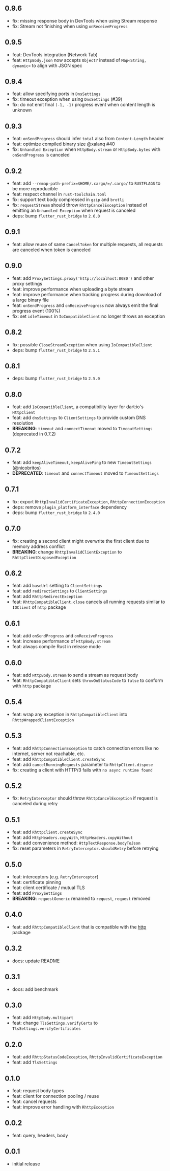 ## 0.9.6

- fix: missing response body in DevTools when using Stream response
- fix: Stream not finishing when using `onReceiveProgress`

## 0.9.5

- feat: DevTools integration (Network Tab)
- feat: `HttpBody.json` now accepts `Object?` instead of `Map<String, dynamic>` to align with JSON spec

## 0.9.4

- feat: allow specifying ports in `DnsSettings`
- fix: timeout exception when using `DnsSettings` (#39)
- fix: do not emit final `(-1, -1)` progress event when content length is unknown

## 0.9.3

- feat: `onSendProgress` should infer `total` also from `Content-Length` header
- feat: optimize compiled binary size @xalanq #40
- fix: `Unhandled Exception` when `HttpBody.stream` or `HttpBody.bytes` with `onSendProgress` is canceled

## 0.9.2

- feat: add `--remap-path-prefix=$HOME/.cargo/=/.cargo/` to `RUSTFLAGS` to be more reproducible
- feat: respect channel in `rust-toolchain.toml`
- fix: support text body compressed in `gzip` and `brotli`
- fix: `requestStream` should throw `RhttpCancelException` instead of emitting an `Unhandled Exception` when request is canceled
- deps: bump `flutter_rust_bridge` to `2.6.0`

## 0.9.1

- feat: allow reuse of same `CancelToken` for multiple requests, all requests are canceled when token is canceled

## 0.9.0

- feat: add `ProxySettings.proxy('http://localhost:8080')` and other proxy settings
- feat: improve performance when uploading a byte stream
- feat: improve performance when tracking progress during download of a large binary file
- feat: `onSendProgress` and `onReceiveProgress` now always emit the final progress event (100%)
- fix: set `idleTimeout` in `IoCompatibleClient` no longer throws an exception

## 0.8.2

- fix: possible `CloseStreamException` when using `IoCompatibleClient`
- deps: bump `flutter_rust_bridge` to `2.5.1`

## 0.8.1

- deps: bump `flutter_rust_bridge` to `2.5.0`

## 0.8.0

- feat: add `IoCompatibleClient`, a compatibility layer for dart:io's `HttpClient`
- feat: add `dnsSettings` to `ClientSettings` to provide custom DNS resolution
- **BREAKING**: `timeout` and `connectTimeout` moved to `TimeoutSettings` (deprecated in 0.7.2)

## 0.7.2

- feat: add `keepAliveTimeout`, `keepAlivePing` to new `TimeoutSettings` (@nicobritos)
- **DEPRECATED**: `timeout` and `connectTimeout` moved to `TimeoutSettings`

## 0.7.1

- fix: export `RhttpInvalidCertificateException`, `RhttpConnectionException`
- deps: remove `plugin_platform_interface` dependency
- deps: bump `flutter_rust_bridge` to `2.4.0`

## 0.7.0

- fix: creating a second client might overwrite the first client due to memory address conflict
- **BREAKING**: change `RhttpInvalidClientException` to `RhttpClientDisposedException`

## 0.6.2

- feat: add `baseUrl` setting to `ClientSettings`
- feat: add `redirectSettings` to `ClientSettings`
- feat: add `RhttpRedirectException`
- feat: `RhttpCompatibleClient.close` cancels all running requests similar to `IOClient` of `http` package

## 0.6.1

- feat: add `onSendProgress` and `onReceiveProgress`
- feat: increase performance of `HttpBody.stream`
- feat: always compile Rust in release mode

## 0.6.0

- feat: add `HttpBody.stream` to send a stream as request body
- feat: `RhttpCompatibleClient` sets `throwOnStatusCode` to `false` to conform with `http` package

## 0.5.4

- feat: wrap any exception in `RhttpCompatibleClient` into `RhttpWrappedClientException`

## 0.5.3

- feat: add `RhttpConnectionException` to catch connection errors like no internet, server not reachable, etc.
- feat: add `RhttpCompatibleClient.createSync`
- feat: add `cancelRunningRequests` parameter to `RhttpClient.dispose`
- fix: creating a client with HTTP/3 fails with `no async runtime found`

## 0.5.2

- fix: `RetryInterceptor` should throw `RhttpCancelException` if request is canceled during retry

## 0.5.1

- feat: add `RhttpClient.createSync`
- feat: add `HttpHeaders.copyWith`, `HttpHeaders.copyWithout`
- feat: add convenience method: `HttpTextResponse.bodyToJson`
- fix: reset parameters in `RetryInterceptor.shouldRetry` before retrying

## 0.5.0

- feat: interceptors (e.g. `RetryInterceptor`)
- feat: certificate pinning
- feat: client certificate / mutual TLS
- feat: add `ProxySettings`
- **BREAKING**: `requestGeneric` renamed to `request`, `request` removed

## 0.4.0

- feat: add `RhttpCompatibleClient` that is compatible with the [http](https://pub.dev/packages/http) package

## 0.3.2

- docs: update README

## 0.3.1

- docs: add benchmark

## 0.3.0

- feat: add `HttpBody.multipart`
- feat: change `TlsSettings.verifyCerts` to `TlsSettings.verifyCertificates`

## 0.2.0

- feat: add `RhttpStatusCodeException`, `RhttpInvalidCertificateException`
- feat: add `TlsSettings`

## 0.1.0

- feat: request body types
- feat: client for connection pooling / reuse
- feat: cancel requests
- feat: improve error handling with `RhttpException`

## 0.0.2

- feat: query, headers, body

## 0.0.1

- initial release
